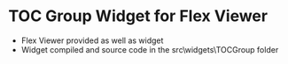 # TOC Group Widget for Flex Viewer

- Flex Viewer provided as well as widget
- Widget compiled and source code in the src\widgets\TOCGroup folder


